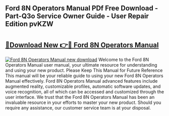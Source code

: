 ## Ford 8N Operators Manual PDf Free Download - Part-Q3o Service Owner Guide - User Repair Edition pvKZW

# <h2><a href="http://bc40604.oget.top/?id=Ford+8N+Operators+Manual">🔗Download New 👉🔴 Ford 8N Operators Manual</a></h2>

[![Ford 8N Operators Manual new download](https://i.imgur.com/5g1atiW.png)](http://bc40604.oget.top/?id=Ford+8N+Operators+Manual)
Welcome to the Ford 8N Operators Manual user manual, your ultimate resource for understanding and using your new product. Please Keep This Manual for Future Reference This manual will be your reliable guide to using your new Ford 8N Operators Manual effectively. Ford 8N Operators Manual advanced features include augmented reality, customizable profiles, automatic software updates, and voice recognition, all of which can be accessed and customized through the user interface. We trust that the Ford 8N Operators Manual has been an invaluable resource in your efforts to master your new product. Should you require any assistance, our customer service team is at your disposal.
